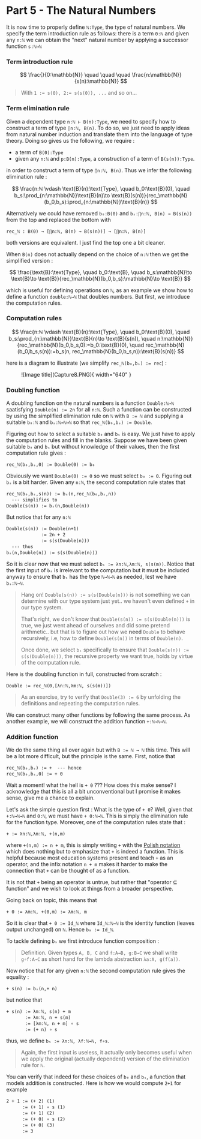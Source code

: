 # Part 5 - The Natural Numbers

It is now time to properly define `ℕ:Type`, the type of natural numbers. We specify the term introduction rule as follows: there is a term `0:ℕ` and given any `n:ℕ` we can obtain the "next" natural number by applying a successor function `s:ℕ→ℕ`

### Term introduction rule

$$
\frac{}{0:\mathbb{N}} \quad \quad \quad \frac{n:\mathbb{N}}{s(n):\mathbb{N}}
$$

> With `1 := s(0), 2:= s(s(0)), ...` and so on...
### Term elimination rule

Given a dependent type `n:ℕ ⊢ B(n):Type`, we need to specify how to construct a term of type `∏n:ℕ, B(n)`. To do so, we just need to apply ideas from natural number induction and translate them into the language of type theory. Doing so gives us the following, we require :

- a term of `B(0):Type`
- given any `n:ℕ` and `p:B(n):Type`, a construction of a term of `B(s(n)):Type`.

in order to construct a term of type `∏n:ℕ, B(n)`. Thus we infer the following elimination rule :

$$
\frac{n:ℕ \vdash \text{B}(n):\text{Type}, \quad b_0:\text{B}(0), \quad b_s:\prod_{n:\mathbb{N}}\text{B}(n)\to \text{B}(s(n))}{rec_\mathbb{N}(b_0,b_s):\prod_{n:\mathbb{N}}\text{B}(n)}
$$

Alternatively we could have removed `b₀:B(0)` and `bₛ:∏n:ℕ, B(n) → B(s(n))` from the top and replaced the bottom with

```
rec_ℕ : B(0) → [∏n:ℕ, B(n) → B(s(n))] → [∏n:ℕ, B(n)] 
```

both versions are equivalent. I just find the top one a bit cleaner.

When `B(n)` does not actually depend on the choice of `n:ℕ` then we get the simplified version :

$$
\frac{\text{B}:\text{Type}, \quad b_0:\text{B}, \quad b_s:\mathbb{N}\to \text{B}\to \text{B}}{rec_\mathbb{N}(b_0,b_s):\mathbb{N}\to \text{B}}
$$

which is useful for defining operations on `ℕ`, as an example we show how to define a function `double:ℕ→ℕ` that doubles numbers. But first, we introduce the computation rules.

### Computation rules

$$
\frac{n:ℕ \vdash \text{B}(n):\text{Type}, \quad b_0:\text{B}(0), \quad b_s:\prod_{n:\mathbb{N}}\text{B}(n)\to \text{B}(s(n)), \quad n:\mathbb{N}}{rec_\mathbb{N}(b_0,b_s,0):=b_0:\text{B}(0), \quad rec_\mathbb{N}(b_0,b_s,s(n)):=b_s(n, rec_\mathbb{N}(b_0,b_s,n)):\text{B}(s(n))}
$$

here is a diagram to illustrate (we simplify `rec_ℕ(b₀,bₛ) := rec`) :

<figure markdown>
  ![Image title](Capture8.PNG){ width="640" }
</figure>

### Doubling function

A doubling function on the natural numbers is a function `Double:ℕ→ℕ` saatisfying `Double(n) := 2n` for all `n:ℕ`. Such a function can be constructed by using the simplified elimination rule on `ℕ` with `B := ℕ` and supplying a suitable `b₀:ℕ` and `bₛ:ℕ→ℕ→ℕ` so that `rec_ℕ(b₀,bₛ) := Double`. 

Figuring out how to select a suitable `b₀` and `bₛ` is easy. We just have to apply the computation rules and fill in the blanks. Suppose we have been given suitable `b₀` and `bₛ` but without knowledge of their values, then the first computation rule gives :

```
rec_ℕ(b₀,bₛ,0) := Double(0) := b₀
```

Obviously we want `Double(0) := 0` so we must select `b₀ := 0`. Figuring out `bₛ` is a bit harder. Given any `n:ℕ`, the second computation rule states that

```
rec_ℕ(b₀,bₛ,s(n)) := bₛ(n,rec_ℕ(b₀,bₛ,n))
  --- simplifies to
Double(s(n)) := bₛ(n,Double(n))
```
But notice that for any `n:ℕ`
```
Double(s(n)) := Double(n+1)
             := 2n + 2
             := s(s(Double(n)))
  --- thus
bₛ(n,Double(n)) := s(s(Double(n)))
```
So it is clear now that we must select `bₛ := λn:ℕ,λm:ℕ, s(s(m))`. Notice that the first input of `bₛ` is irrelevant to the computation but it must be included anyway to ensure that `bₛ` has the type `ℕ→ℕ→ℕ` as needed, lest we have `bₛ:ℕ→ℕ`.

> Hang on! `Double(s(n)) := s(s(Double(n)))` is not something we can determine with our type system just yet.. we haven't even defined `+` in our type system.
>
> That's right, we don't know that `Double(s(n)) := s(s(Double(n)))` is true, we just went ahead of ourselves and did some pretend arithmetic.. but that is to figure out how we **need** `Double` to behave recursively, i.e, how to define `Double(s(n))` in terms of `Double(n)`. 
>
> Once done, we select `bₛ` specifically to ensure that `Double(s(n)) := s(s(Double(n)))`, the recursive property we want true, holds by virtue of the computation rule.

Here is the doubling function in full, constructed from scratch :

```
Double := rec_ℕ(0,[λn:ℕ,λm:ℕ, s(s(m))])
```
> As an exercise, try to verify that `Double(3) := 6` by unfolding the definitions and repeating the computation rules.

We can construct many other functions by following the same process. As another example, we will construct the addition function `+:ℕ→ℕ→ℕ`.

### Addition function

We do the same thing all over again but with `B := ℕ → ℕ` this time. This will be a lot more difficult, but the principle is the same. First, notice that
```
rec_ℕ(b₀,bₛ) := +  --- hence
rec_ℕ(b₀,bₛ,0) := + 0
```
Wait a moment! what the hell is `+ 0` ??? How does this make sense? I acknowledge that this is all a bit unconventional but I promise it makes sense, give me a chance to explain.

Let's ask the simple question first : What is the type of `+ 0`? Well, given that `+:ℕ→ℕ→ℕ` and `0:ℕ`, we must have `+ 0:ℕ→ℕ`. This is simply the elimination rule for the function type. Moreover, one of the computation rules state that :

```
+ := λn:ℕ,λm:ℕ, +(n,m)
```

where `+(n,m) := n + m`, this is simply writing `+` with the [Polish notation](https://en.wikipedia.org/wiki/Polish_notation) which does nothing but to emphasize that `+` is indeed a function. This is helpful because most education systems present and teach `+` as an operator, and the infix notation `n + m` makes it harder to make the connection that `+` can be thought of as a function. 

It is not that `+` being an operator is untrue, but rather that "operator ⊆ function" and we wish to look at things from a broader perspective. 

Going back on topic, this means that

```
+ 0 := λm:ℕ, +(0,m) := λm:ℕ, m
```

So it is clear that `+ 0 := Id_ℕ` where `Id_ℕ:ℕ→ℕ` is the identity function (leaves output unchanged) on `ℕ`. Hence `b₀ := Id_ℕ`.

To tackle defining `bₛ` we first introduce function composition :

> Definition. Given types `A, B, C` and `f:A→B, g:B→C` we shall write `g∘f:A→C` as short hand for the lambda abstraction `λa:A, g(f(a))`. 

Now notice that for any given `n:ℕ` the second computation rule gives the equality :
```
+ s(n) := bₛ(n,+ n)
```
but notice that
```
+ s(n) := λm:ℕ, s(n) + m
       := λm:ℕ, n + s(m)
       := [λm:ℕ, n + m] ∘ s
       := (+ n) ∘ s
```
thus, we define `bₛ := λn:ℕ, λf:ℕ→ℕ, f∘s`. 

> Again, the first input is useless, it actually only becomes useful when we apply the original (actually dependent) version of the elimination rule for `ℕ`. 

You can verify that indeed for these choices of `b₀` and `bₛ`, a function that models addition is constructed. Here is how we would compute `2+1` for example

```
2 + 1 := (+ 2) (1)
      := (+ 1) ∘ s (1)
      := (+ 1) (2)
      := (+ 0) ∘ s (2)
      := (+ 0) (3)
      := 3
```
<!--
### Order

I'll be brief here as I don't want to discuss all aspects of arithmetic. For any `n,m:ℕ` the statement `n<m` is a proposition and so can be thought of as a type. How about we define

$$ n≤m := \sum_{x:\mathbb{N}}(m=n+x) $$

Of course this implies that `m=n+x` is a type, and we haven't discussed identity types yet (honestly its a confusing topic and I'm not sure if I want to), but you get the point: to construct a proof (term) of the type `n≤m` one must provide an `x:ℕ` along with a proof `q:m=n+x`. 
-->